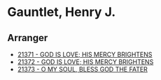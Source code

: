 # Gauntlet, Henry J.

## Arranger

- [21371 - GOD IS LOVE; HIS MERCY BRIGHTENS](/hymns/21371.md)
- [21372 - GOD IS LOVE; HIS MERCY BRIGHTENS](/hymns/21372.md)
- [21373 - O MY SOUL, BLESS GOD THE FATER](/hymns/21373.md)

